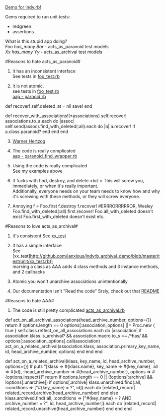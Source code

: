 [Demo for Indy.rb!](http://github.com/janxious/indyrb_archival_demo)

Gems required to run unit tests:

* redgreen
* assertions

What is this stupid app doing?<br />
_Foo has_many Bar_ - acts_as_paranoid test models<br />
_Xx has_many Yy_ - acts_as_archival test models

#Reasons to hate acts_as_paranoid#
1. It has an inconsistent interface<br />
See tests in [foo_test.rb](http://github.com/janxious/indyrb_archival_demo/blob/master/test/unit/foo_test.rb)

2. It is not atomic.<br />
see tests in [foo_test.rb](http://github.com/janxious/indyrb_archival_demo/blob/master/test/unit/foo_test.rb)<br />
[aap - parnoid.rb](http://github.com/technoweenie/acts_as_paranoid/blob/master/lib/caboose/acts/paranoid.rb)

  def recover!
    self.deleted_at = nil
    save!
  end
   
  def recover_with_associations!(*associations)
    self.recover!
    associations.to_a.each do |assoc|
      self.send(assoc).find_with_deleted(:all).each do |a|
        a.recover! if a.class.paranoid?
      end
    end
  end

3. [Warner Hertzog](http://www.youtube.com/watch?v=FxKtZmQgxrI)

4. The code is really complicated<br />
[aap - paranoid_find_wrapper.rb](http://github.com/technoweenie/acts_as_paranoid/blob/master/lib/caboose/acts/paranoid_find_wrapper.rb)

5. Using the code is really complicated<br />
See my examples above

6. It fucks with find, destroy, and delete.<br/ >
This will screw you, immediately, or when it's really important.<br />
Additionally, everyone needs on your team needs to know how and why it's screwing with these methods, or they will screw everyone.

7. Annoying
   f = Foo.first
   f.destroy
   f.recover! #ERRRORRRRROR, Wesley
   Foo.find_with_deleted(:all).first.recover!
   Foo.all_with_deleted doesn't exist
   Foo.first_with_deleted doesn't exist
   etc.


#Reasons to love acts_as_archival#
1. It's consistent
See [xx_test](http://github.com/janxious/indyrb_archival_demo/blob/master/test/unit/xx_test.rb)

2. It has a simple interface<br />
See [xx_test]http://github.com/janxious/indyrb_archival_demo/blob/master/test/unit/xx_test.rb()<br />
marking a class as AAA adds 4 class methods and 3 instance methods, and 2 callbacks

3. Atomic
you won't unarchive associations unintentionally

4. Our documentation isn't "Read the code"
Srsly, check out that [README](http://github.com/expectedbehavior/acts_as_archival/blob/master/README)

#Reasons to hate AAA#
1. The code is still pretty complicated
[acts_as_archival.rb](http://github.com/expectedbehavior/acts_as_archival/blob/master/lib/expected_behavior/acts_as_archival.rb)

  def act_on_all_archival_associations(head_archive_number, options={})
    return if options.length == 0
    options[:association_options] ||= Proc.new { true }
    self.class.reflect_on_all_associations.each do |association|
      if association.klass.is_archival? && association.macro.to_s =~ /^has/ && options[:association_options].call(association)
        act_on_a_related_archival(association.klass, association.primary_key_name, id, head_archive_number, options)
      end
    end
  end
      
  def act_on_a_related_archival(klass, key_name, id, head_archive_number, options={})
    # puts "[klass => #{klass.name}, key_name => #{key_name}, :id => #{id}, :head_archive_number => #{head_archive_number}, options => #{options.inspect}]"
    return if options.length == 0 || (!options[:archive] && !options[:unarchive])
    if options[:archive]
      klass.unarchived.find(:all, :conditions => ["#{key_name} = ?", id]).each do |related_record|
        related_record.archive(head_archive_number)
      end
    else
      klass.archived.find(:all, :conditions => ["#{key_name} = ? AND archive_number = ?", id, head_archive_number]).each do |related_record|
        related_record.unarchive(head_archive_number)
      end
    end
  end
